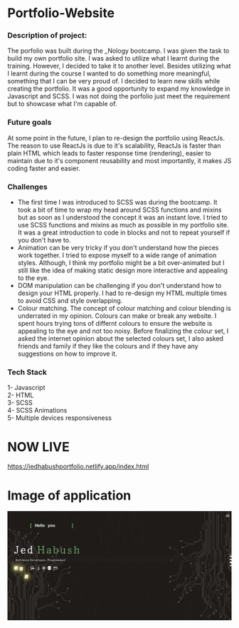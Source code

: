 # Portfolio-Website

### Description of project:
The porfolio was built during the _Nology bootcamp. I was given the task to build my own portfolio site. I was asked to utilize what I learnt during the training. However, I decided to take it to another level. Besides utilizing what I learnt during the course I wanted to do something more meaningful, something that I can be very proud of. I decided to learn new skills while creating the portfolio. It was a good opportunity to expand my knowledge in Javascript and SCSS. I was not doing the porfolio just meet the requirement but to showcase what I'm capable of. 

### Future goals
At some point in the future, I plan to re-design the portfolio using ReactJs. The reason to use ReactJs is due to it's scalability, ReactJs is faster than plain HTML which leads to faster response time (rendering), easier to maintain due to it's component reusability and most importantly, it makes JS coding faster and easier. 

### Challenges
- The first time I was introduced to SCSS was during the bootcamp. It took a bit of time to wrap my head around SCSS functions and mixins but as soon as I understood the concept it was an instant love. I tried to use SCSS functions and mixins as much as possible in my portfolio site. It was a great introduction to code in blocks and not to repeat yourself if you don't have to.
- Animation can be very tricky if you don't understand how the pieces work together. I tried to expose myself to a wide range of animation styles. Although, I think my portfolio might be a bit over-animated but I still like the idea of making static design more interactive and appealing to the eye.
- DOM manipulation can be challenging if you don't understand how to design your HTML properly. I had to re-design my HTML multiple times to avoid CSS and style overlapping.
- Colour matching. The concept of colour matching and colour blending is underrated in my opinion. Colours can make or break any website. I spent hours trying tons of differnt colours to ensure the website is appealing to the eye and not too noisy. Before finalizing the colour set, I asked the internet opinion about the selected colours set, I also asked friends and family if they like the colours and if they have any suggestions on how to improve it.


### Tech Stack
1- Javascript <br/>
2- HTML <br/>
3- SCSS <br/>
4- SCSS Animations <br/>
5- Multiple devices responsiveness


# NOW LIVE
https://jedhabushportfolio.netlify.app/index.html 

# Image of application
![alt text](https://github.com/jedhabush/portfolio-site/blob/main/PortfolioIMG.png)

